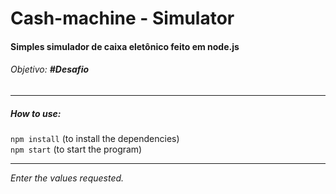 # Cash-machine - Simulator

#### Simples simulador de caixa eletônico feito em node.js
###### Objetivo: **#Desafio**   

---

##### How to use:

 ```npm install``` (to install the dependencies)  
 ```npm start``` (to start the program)
 
 ---

*Enter the values requested.*
